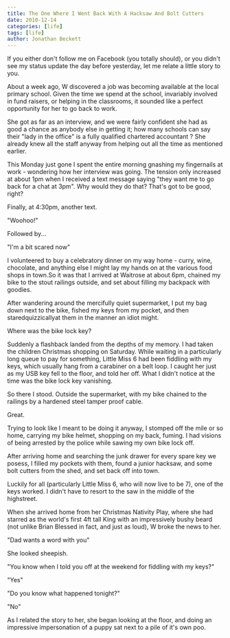 ```yaml
---
title: The One Where I Went Back With A Hacksaw And Bolt Cutters
date: 2010-12-14
categories: [life]
tags: [life]
author: Jonathan Beckett
---
```


If you either don't follow me on Facebook (you totally should), or you didn't see my status update the day before yesterday, let me relate a little story to you.

About a week ago, W discovered a job was becoming available at the local primary school. Given the time we spend at the school, invariably involved in fund raisers, or helping in the classrooms, it sounded like a perfect opportunity for her to go back to work.

She got as far as an interview, and we were fairly confident she had as good a chance as anybody else in getting it; how many schools can say their "lady in the office" is a fully qualified chartered accountant ? She already knew all the staff anyway from helping out all the time as mentioned earlier.

This Monday just gone I spent the entire morning gnashing my fingernails at work - wondering how her interview was going. The tension only increased at about 1pm when I received a text message saying "they want me to go back for a chat at 3pm". Why would they do that? That's got to be good, right?

Finally, at 4:30pm, another text.

"Woohoo!"

Followed by...

"I'm a bit scared now"

I volunteered to buy a celebratory dinner on my way home - curry, wine, chocolate, and anything else I might lay my hands on at the various food shops in town.So it was that I arrived at Waitrose at about 6pm, chained my bike to the stout railings outside, and set about filling my backpack with goodies.

After wandering around the mercifully quiet supermarket, I put my bag down next to the bike, fished my keys from my pocket, and then staredquizzicallyat them in the manner an idiot might.

Where was the bike lock key?

Suddenly a flashback landed from the depths of my memory. I had taken the children Christmas shopping on Saturday. While waiting in a particularly long queue to pay for something, Little Miss 6 had been fiddling with my keys, which usually hang from a carabiner on a belt loop. I caught her just as my USB key fell to the floor, and told her off. What I didn't notice at the time was the bike lock key vanishing.

So there I stood. Outside the supermarket, with my bike chained to the railings by a hardened steel tamper proof cable.

Great.

Trying to look like I meant to be doing it anyway, I stomped off the mile or so home, carrying my bike helmet, shopping on my back, fuming. I had visions of being arrested by the police while sawing my own bike lock off.

After arriving home and searching the junk drawer for every spare key we posess, I filled my pockets with them, found a junior hacksaw, and some bolt cutters from the shed, and set back off into town.

Luckily for all (particularly Little Miss 6, who will now live to be 7), one of the keys worked. I didn't have to resort to the saw in the middle of the highstreet.

When she arrived home from her Christmas Nativity Play, where she had starred as the world's first 4ft tall King with an impressively bushy beard (not unlike Brian Blessed in fact, and just as loud), W broke the news to her.

"Dad wants a word with you"

She looked sheepish.

"You know when I told you off at the weekend for fiddling with my keys?"

"Yes"

"Do you know what happened tonight?"

"No"

As I related the story to her, she began looking at the floor, and doing an impressive impersonation of a puppy sat next to a pile of it's own poo.